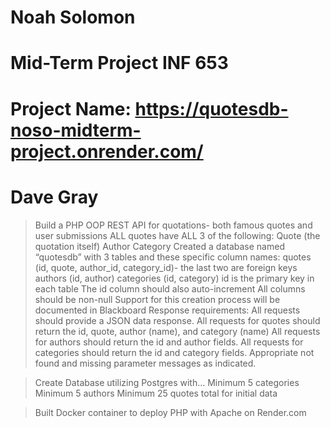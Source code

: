 # Noah Solomon
# Mid-Term Project INF 653
# Project Name: https://quotesdb-noso-midterm-project.onrender.com/
# Dave Gray 

 > Build a PHP OOP REST API for quotations- both famous quotes and user submissions
 > ALL quotes have ALL 3 of the following:
   > Quote (the quotation itself)
   > Author
   > Category
 > Created a database named “quotesdb” with 3 tables and these specific column names:
  > quotes (id, quote, author_id, category_id)- the last two are foreign keys
  > authors (id, author)
  > categories (id, category)
  > id is the primary key in each table
  > The id column should also auto-increment
  > All columns should be non-null
  > Support for this creation process will be documented in Blackboard
> Response requirements:
  > All requests should provide a JSON data response.
  > All requests for quotes should return the id, quote, author (name), and category (name)
  > All requests for authors should return the id and author fields.
  > All requests for categories should return the id and category fields.
  > Appropriate not found and missing parameter messages as indicated.

> Create Database utilizing Postgres with...
 > Minimum 5 categories
 > Minimum 5 authors
 > Minimum 25 quotes total for initial data

> Built Docker container to deploy PHP with Apache on Render.com

